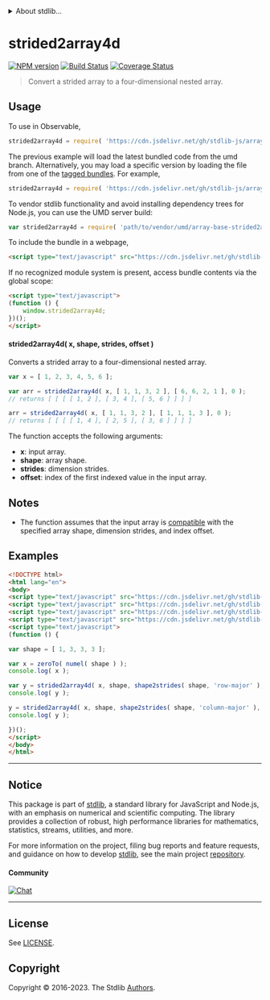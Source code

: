 <!--

@license Apache-2.0

Copyright (c) 2023 The Stdlib Authors.

Licensed under the Apache License, Version 2.0 (the "License");
you may not use this file except in compliance with the License.
You may obtain a copy of the License at

   http://www.apache.org/licenses/LICENSE-2.0

Unless required by applicable law or agreed to in writing, software
distributed under the License is distributed on an "AS IS" BASIS,
WITHOUT WARRANTIES OR CONDITIONS OF ANY KIND, either express or implied.
See the License for the specific language governing permissions and
limitations under the License.

-->


<details>
  <summary>
    About stdlib...
  </summary>
  <p>We believe in a future in which the web is a preferred environment for numerical computation. To help realize this future, we've built stdlib. stdlib is a standard library, with an emphasis on numerical and scientific computation, written in JavaScript (and C) for execution in browsers and in Node.js.</p>
  <p>The library is fully decomposable, being architected in such a way that you can swap out and mix and match APIs and functionality to cater to your exact preferences and use cases.</p>
  <p>When you use stdlib, you can be absolutely certain that you are using the most thorough, rigorous, well-written, studied, documented, tested, measured, and high-quality code out there.</p>
  <p>To join us in bringing numerical computing to the web, get started by checking us out on <a href="https://github.com/stdlib-js/stdlib">GitHub</a>, and please consider <a href="https://opencollective.com/stdlib">financially supporting stdlib</a>. We greatly appreciate your continued support!</p>
</details>

# strided2array4d

[![NPM version][npm-image]][npm-url] [![Build Status][test-image]][test-url] [![Coverage Status][coverage-image]][coverage-url] <!-- [![dependencies][dependencies-image]][dependencies-url] -->

> Convert a strided array to a four-dimensional nested array.

<section class="intro">

</section>

<!-- /.intro -->



<section class="usage">

## Usage

To use in Observable,

```javascript
strided2array4d = require( 'https://cdn.jsdelivr.net/gh/stdlib-js/array-base-strided2array4d@umd/browser.js' )
```
The previous example will load the latest bundled code from the umd branch. Alternatively, you may load a specific version by loading the file from one of the [tagged bundles](https://github.com/stdlib-js/array-base-strided2array4d/tags). For example,

```javascript
strided2array4d = require( 'https://cdn.jsdelivr.net/gh/stdlib-js/array-base-strided2array4d@v0.1.0-umd/browser.js' )
```

To vendor stdlib functionality and avoid installing dependency trees for Node.js, you can use the UMD server build:

```javascript
var strided2array4d = require( 'path/to/vendor/umd/array-base-strided2array4d/index.js' )
```

To include the bundle in a webpage,

```html
<script type="text/javascript" src="https://cdn.jsdelivr.net/gh/stdlib-js/array-base-strided2array4d@umd/browser.js"></script>
```

If no recognized module system is present, access bundle contents via the global scope:

```html
<script type="text/javascript">
(function () {
    window.strided2array4d;
})();
</script>
```

#### strided2array4d( x, shape, strides, offset )

Converts a strided array to a four-dimensional nested array.

```javascript
var x = [ 1, 2, 3, 4, 5, 6 ];

var arr = strided2array4d( x, [ 1, 1, 3, 2 ], [ 6, 6, 2, 1 ], 0 );
// returns [ [ [ [ 1, 2 ], [ 3, 4 ], [ 5, 6 ] ] ] ]

arr = strided2array4d( x, [ 1, 1, 3, 2 ], [ 1, 1, 1, 3 ], 0 );
// returns [ [ [ [ 1, 4 ], [ 2, 5 ], [ 3, 6 ] ] ] ]
```

The function accepts the following arguments:

-   **x**: input array.
-   **shape**: array shape.
-   **strides**: dimension strides.
-   **offset**: index of the first indexed value in the input array.

</section>

<!-- /.usage -->

<section class="notes">

## Notes

-   The function assumes that the input array is [compatible][@stdlib/ndarray/base/assert/is-buffer-length-compatible] with the specified array shape, dimension strides, and index offset.

</section>

<!-- /.notes -->

<section class="examples">

## Examples

<!-- eslint no-undef: "error" -->

```html
<!DOCTYPE html>
<html lang="en">
<body>
<script type="text/javascript" src="https://cdn.jsdelivr.net/gh/stdlib-js/array-base-zero-to@umd/browser.js"></script>
<script type="text/javascript" src="https://cdn.jsdelivr.net/gh/stdlib-js/ndarray-base-numel@umd/browser.js"></script>
<script type="text/javascript" src="https://cdn.jsdelivr.net/gh/stdlib-js/ndarray-base-shape2strides@umd/browser.js"></script>
<script type="text/javascript" src="https://cdn.jsdelivr.net/gh/stdlib-js/array-base-strided2array4d@umd/browser.js"></script>
<script type="text/javascript">
(function () {

var shape = [ 1, 3, 3, 3 ];

var x = zeroTo( numel( shape ) );
console.log( x );

var y = strided2array4d( x, shape, shape2strides( shape, 'row-major' ), 0 );
console.log( y );

y = strided2array4d( x, shape, shape2strides( shape, 'column-major' ), 0 );
console.log( y );

})();
</script>
</body>
</html>
```

</section>

<!-- /.examples -->

<!-- Section for related `stdlib` packages. Do not manually edit this section, as it is automatically populated. -->

<section class="related">

</section>

<!-- /.related -->

<!-- Section for all links. Make sure to keep an empty line after the `section` element and another before the `/section` close. -->


<section class="main-repo" >

* * *

## Notice

This package is part of [stdlib][stdlib], a standard library for JavaScript and Node.js, with an emphasis on numerical and scientific computing. The library provides a collection of robust, high performance libraries for mathematics, statistics, streams, utilities, and more.

For more information on the project, filing bug reports and feature requests, and guidance on how to develop [stdlib][stdlib], see the main project [repository][stdlib].

#### Community

[![Chat][chat-image]][chat-url]

---

## License

See [LICENSE][stdlib-license].


## Copyright

Copyright &copy; 2016-2023. The Stdlib [Authors][stdlib-authors].

</section>

<!-- /.stdlib -->

<!-- Section for all links. Make sure to keep an empty line after the `section` element and another before the `/section` close. -->

<section class="links">

[npm-image]: http://img.shields.io/npm/v/@stdlib/array-base-strided2array4d.svg
[npm-url]: https://npmjs.org/package/@stdlib/array-base-strided2array4d

[test-image]: https://github.com/stdlib-js/array-base-strided2array4d/actions/workflows/test.yml/badge.svg?branch=v0.1.0
[test-url]: https://github.com/stdlib-js/array-base-strided2array4d/actions/workflows/test.yml?query=branch:v0.1.0

[coverage-image]: https://img.shields.io/codecov/c/github/stdlib-js/array-base-strided2array4d/main.svg
[coverage-url]: https://codecov.io/github/stdlib-js/array-base-strided2array4d?branch=main

<!--

[dependencies-image]: https://img.shields.io/david/stdlib-js/array-base-strided2array4d.svg
[dependencies-url]: https://david-dm.org/stdlib-js/array-base-strided2array4d/main

-->

[chat-image]: https://img.shields.io/gitter/room/stdlib-js/stdlib.svg
[chat-url]: https://app.gitter.im/#/room/#stdlib-js_stdlib:gitter.im

[stdlib]: https://github.com/stdlib-js/stdlib

[stdlib-authors]: https://github.com/stdlib-js/stdlib/graphs/contributors

[umd]: https://github.com/umdjs/umd
[es-module]: https://developer.mozilla.org/en-US/docs/Web/JavaScript/Guide/Modules

[deno-url]: https://github.com/stdlib-js/array-base-strided2array4d/tree/deno
[umd-url]: https://github.com/stdlib-js/array-base-strided2array4d/tree/umd
[esm-url]: https://github.com/stdlib-js/array-base-strided2array4d/tree/esm
[branches-url]: https://github.com/stdlib-js/array-base-strided2array4d/blob/main/branches.md

[stdlib-license]: https://raw.githubusercontent.com/stdlib-js/array-base-strided2array4d/main/LICENSE

[@stdlib/ndarray/base/assert/is-buffer-length-compatible]: https://github.com/stdlib-js/ndarray-base-assert-is-buffer-length-compatible/tree/umd

</section>

<!-- /.links -->
